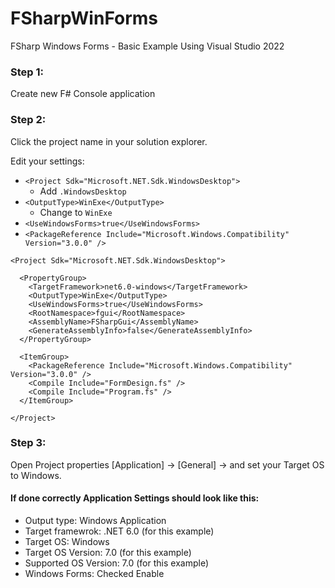 # FSharpWinForms
FSharp Windows Forms - Basic Example
Using Visual Studio 2022

### Step 1:
Create new F# Console application

### Step 2:
Click the project name in your solution explorer.

Edit your settings:
- `<Project Sdk="Microsoft.NET.Sdk.WindowsDesktop">`
	- Add `.WindowsDesktop`
- `<OutputType>WinExe</OutputType>`
	- Change to `WinExe`	
- `<UseWindowsForms>true</UseWindowsForms>`
- `<PackageReference Include="Microsoft.Windows.Compatibility" Version="3.0.0" />`
```
<Project Sdk="Microsoft.NET.Sdk.WindowsDesktop">

  <PropertyGroup>
    <TargetFramework>net6.0-windows</TargetFramework>
	<OutputType>WinExe</OutputType>
	<UseWindowsForms>true</UseWindowsForms>
	<RootNamespace>fgui</RootNamespace>
	<AssemblyName>FSharpGui</AssemblyName>
	<GenerateAssemblyInfo>false</GenerateAssemblyInfo>
  </PropertyGroup>

  <ItemGroup>
	<PackageReference Include="Microsoft.Windows.Compatibility" Version="3.0.0" />
	<Compile Include="FormDesign.fs" />
    <Compile Include="Program.fs" />
  </ItemGroup>

</Project>
```

### Step 3:
Open Project properties [Application] -> [General] -> and set your Target OS to Windows.

#### If done correctly Application Settings should look like this:
- Output type: Windows Application
- Target framewrok: .NET 6.0 (for this example)
- Target OS: Windows
- Target OS Version: 7.0 (for this example)
- Supported OS Version: 7.0 (for this example)
- Windows Forms: Checked Enable
